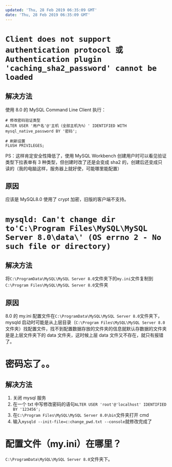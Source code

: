 ```yaml
---
updated: 'Thu, 28 Feb 2019 06:35:09 GMT'
date: 'Thu, 28 Feb 2019 06:35:09 GMT'
---
```


# `Client does not support authentication protocol 或 Authentication plugin 'caching_sha2_password' cannot be loaded`

## 解决方法

使用 8.0 的 MySQL Command Line Client 执行：

```
# 修改密码验证类型
ALTER USER '用户名'@'主机（全部主机为%）' IDENTIFIED WITH mysql_native_password BY '密码';

# 刷新设置
FLUSH PRIVILEGES;
```

PS：这样肯定安全性降低了，使用 MySQL Workbench 创建用户时可以看见验证类型下拉表单有 3 种类型，但创建时改了还是会变成 sha2 的，创建后还变成只读的（我的电脑这样，服务器上就好使，可能哪里能配置）

## 原因

应该是 MySQL8.0 使用了 crypt 加密，旧版的客户端不支持。

# `mysqld: Can't change dir to'C:\Program Files\MySQL\MySQL Server 8.0\data\' (OS errno 2 - No such file or directory)`

## 解决方法

将`C:\ProgramData\MySQL\MySQL Server 8.0`文件夹下的`my.ini`文件复制到`C:\Program Files\MySQL\MySQL Server 8.0`文件夹

## 原因

8.0 的 my.ini 配置文件在`C:\ProgramData\MySQL\MySQL Server 8.0`文件夹下，mysqld 启动时可能是从上层目录（`C:\Program Files\MySQL\MySQL Server 8.0`文件夹）找配置文件，找不到配置数据存放的文件夹的信息就默认存数据的文件夹是是上层文件夹下的 data 文件夹，这时候上层 data 文件又不存在，就只有报错了。

# 密码忘了。。

## 解决方法

1.  关闭 mysql 服务
2.  在一个 txt 中写修改密码的语句`ALTER USER 'root'@'localhost' IDENTIFIED BY '123456';`
3.  在`C:\Program Files\MySQL\MySQL Server 8.0\bin`文件夹打开 cmd
4.  输入`mysqld --init-file=c:change_pwd.txt --console`就修改完成了

# 配置文件（my.ini）在哪里？

`C:\ProgramData\MySQL\MySQL Server 8.0`文件夹下。
